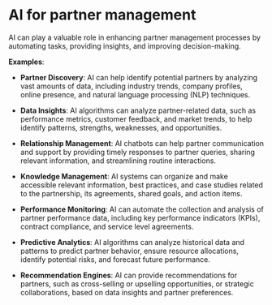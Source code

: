 # AI for partner management

AI can play a valuable role in enhancing partner management processes by automating tasks, providing insights, and improving decision-making.

**Examples**:

* **Partner Discovery**: AI can help identify potential partners by analyzing vast amounts of data, including industry trends, company profiles, online presence, and natural language processing (NLP) techniques.

* **Data Insights**: AI algorithms can analyze partner-related data, such as performance metrics, customer feedback, and market trends, to help identify patterns, strengths, weaknesses, and opportunities.

* **Relationship Management**: AI chatbots can help partner communication and support by providing timely responses to partner queries, sharing relevant information, and streamlining routine interactions.

* **Knowledge Management**: AI systems can organize and make accessible relevant information, best practices, and case studies related to the partnership, its agreements, shared goals, and action items.

* **Performance Monitoring**: AI can automate the collection and analysis of partner performance data, including key performance indicators (KPIs), contract compliance, and service level agreements.

* **Predictive Analytics**: AI algorithms can analyze historical data and patterns to predict partner behavior, ensure resource allocations, identify potential risks, and forecast future performance.

* **Recommendation Engines**: AI can provide recommendations for partners, such as cross-selling or upselling opportunities, or strategic collaborations, based on data insights and partner preferences.
